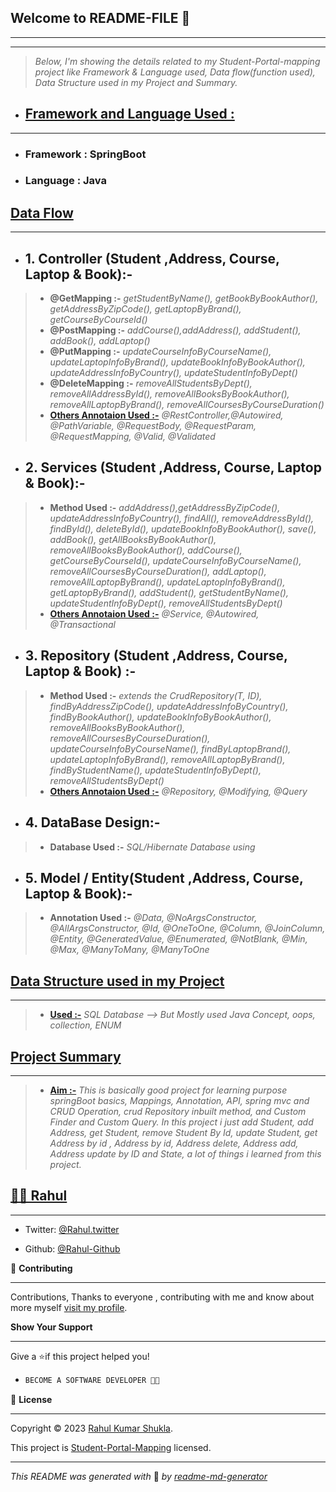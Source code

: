 
## **Welcome to README-FILE 👋**
___
___



> *Below, I'm showing the details related to my Student-Portal-mapping project like Framework & Language used, Data flow(function used), Data Structure used in my Project and Summary.*

-  ## [**Framework and Language Used :**](#heading-ids) ##
___
- ### Framework :  **SpringBoot**
- ### Language : **Java**


## [**Data Flow**](#heading-ids) ##
___
- ## 1. **Controller (Student ,Address, Course, Laptop & Book):-** ##
> - **@GetMapping :-**  *getStudentByName(), getBookByBookAuthor(), getAddressByZipCode(), getLaptopByBrand(), getCourseByCourseId()*
> - **@PostMapping :-** *addCourse(),addAddress(), addStudent(), addBook(), addLaptop()*
> - **@PutMapping :-** *updateCourseInfoByCourseName(), updateLaptopInfoByBrand(), updateBookInfoByBookAuthor(), updateAddressInfoByCountry(), updateStudentInfoByDept()*
> - **@DeleteMapping :-** *removeAllStudentsByDept(), removeAllAddressById(), removeAllBooksByBookAuthor(), removeAllLaptopByBrand(), removeAllCoursesByCourseDuration()*
> - **[Others Annotaion Used :-](#heading-ids)** *@RestController,@Autowired, @PathVariable, @RequestBody, @RequestParam, @RequestMapping, @Valid, @Validated*

- ## 2. **Services (Student ,Address, Course, Laptop & Book):-** ##
> - **Method Used :-**  *addAddress(),getAddressByZipCode(), updateAddressInfoByCountry(), findAll(), removeAddressById(), findById(), deleteById(), updateBookInfoByBookAuthor(), save(), addBook(), getAllBooksByBookAuthor(), removeAllBooksByBookAuthor(), addCourse(), getCourseByCourseId(), updateCourseInfoByCourseName(), removeAllCoursesByCourseDuration(), addLaptop(), removeAllLaptopByBrand(), updateLaptopInfoByBrand(), getLaptopByBrand(), addStudent(), getStudentByName(), updateStudentInfoByDept(), removeAllStudentsByDept()*
> - **[Others Annotaion Used :-](#heading-ids)** *@Service, @Autowired, @Transactional*

- ## 3. **Repository (Student ,Address, Course, Laptop & Book) :-** ##
> - **Method Used :-**  *extends the CrudRepository(T, ID), findByAddressZipCode(), updateAddressInfoByCountry(), findByBookAuthor(), updateBookInfoByBookAuthor(), removeAllBooksByBookAuthor(), removeAllCoursesByCourseDuration(), updateCourseInfoByCourseName(), findByLaptopBrand(), updateLaptopInfoByBrand(), removeAllLaptopByBrand(), findByStudentName(), updateStudentInfoByDept(), removeAllStudentsByDept()*
> - **[Others Annotaion Used :-](#heading-ids)** *@Repository, @Modifying, @Query*

- ## 4. **DataBase Design:-** ##
> - **Database Used :-**  *SQL/Hibernate Database using*


- ## 5. **Model / Entity(Student ,Address, Course, Laptop & Book):-** ##
> - **Annotation Used :-**  *@Data, @NoArgsConstructor, @AllArgsConstructor, @Id, @OneToOne, @Column, @JoinColumn, @Entity, @GeneratedValue, @Enumerated, @NotBlank, @Min, @Max, @ManyToMany, @ManyToOne*

## [**Data Structure used in my Project**](#heading-ids) ##
____
> - **[Used :-](#heading-ids)** *SQL Database --> But Mostly used Java Concept, oops, collection, ENUM*

## [**Project Summary**](#heading-ids) ##
____
> - **[Aim :-](#heading-ids)** *This is basically good project for learning purpose springBoot basics, Mappings, Annotation, API, spring mvc and CRUD Operation, crud Repository inbuilt method, and Custom Finder and Custom Query. In this project i just add Student, add Address, get Student, remove Student By Id, update Student, get Address by id , Address by id, Address delete, Address add, Address update by ID and State, a lot of things i learned from this project.*

## **[👨‍💻 Rahul](#heading-ids)** ##
____

- Twitter: [@Rahul.twitter](https://twitter.com/elite_rahul)

- Github: [@Rahul-Github](https://github.com/elite_rahul)


🤝 **Contributing**
___
Contributions, Thanks to everyone , contributing with me and know about more myself [visit my profile](https://www.instagram.com/elite_rahul/).

**Show Your Support**
___
Give a ⭐if this project helped you!

- ```bash
  BECOME A SOFTWARE DEVELOPER 👩‍💻

<!-- Here something icon -->

📝 **License**
___
Copyright © 2023 [Rahul Kumar Shukla](#heading-ids).

This project is [Student-Portal-Mapping](https://choosealicense.com/licenses/mit/) licensed.

___
*This README was generated with* 🧡 *by [readme-md-generator](https://www.makeareadme.com/)*








